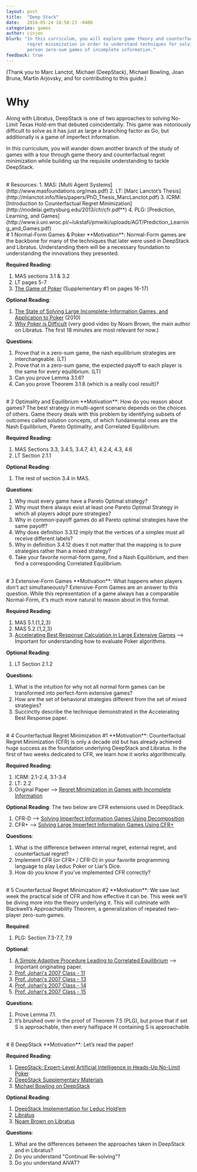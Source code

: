 ```yaml
---
layout: post
title:  "Deep Stack"
date:   2018-05-24 18:50:23 -0400
categories: games
author: cinjon
blurb: "In this curriculum, you will explore game theory and counterfactual
        regret minimization in order to understand techniques for solving two 
        person zero-sum games of incomplete information."
feedback: true
---
```


(Thank you to Marc Lanctot, Michael (DeepStack), Michael Bowling, Joan Bruna, Martin Arjovsky, and <students> for contributing to this guide.)

# Why

Along with Libratus, DeepStack is one of two approaches to solving No-Limit 
Texas Hold-em that debuted coincidentally. This game was notoriously difficult
to solve as it has just as large a branching factor as Go, but additionally is a
game of imperfect information.

In this curriculum, you will wander down another branch of the study of games
with a tour through game theory and counterfactual regret minimization while
building up the requisite understanding to tackle DeepStack.

<br>
# Resources:
1. MAS: [Multi Agent Systems](http://www.masfoundations.org/mas.pdf)
2. LT: [Marc Lanctot’s Thesis](http://mlanctot.info/files/papers/PhD_Thesis_MarcLanctot.pdf)
3. ICRM: [Introduction to Counterfactual Regret Minimization](http://modelai.gettysburg.edu/2013/cfr/cfr.pdf**)
4. PLG: [Prediction, Learning, and Games](http://www.ii.uni.wroc.pl/~lukstafi/pmwiki/uploads/AGT/Prediction_Learning_and_Games.pdf)

<br>
# 1 Normal-Form Games & Poker
  **Motivation**: Normal-Form games are the backbone for many of the techniques that later were used in DeepStack and Libratus. Understanding them will be a necessary foundation to understanding the innovations they presented.
  
  **Required Reading**:
  1. MAS sections 3.1 & 3.2
  2. LT pages 5-7
  3. [The Game of Poker](https://arxiv.org/pdf/1701.01724.pdf) (Supplementary #1 on pages 16-17)
  
  **Optional Reading**:
  1. [The State of Solving Large Incomplete-Information Games, and Application to Poker](https://www.cs.cmu.edu/~sandholm/solving%20games.aimag11.pdf) (2010)
  2. [Why Poker is Difficult](https://www.youtube.com/watch?v=2dX0lwaQRX0) (very good video by Noam Brown, the main author on Libratus. The first 18 minutes are most relevant for now.)
  
  **Questions**:
  1. Prove that in a zero-sum game, the nash equilibrium strategies are interchangeable. (LT)
  2. Prove that in a zero-sum game, the expected payoff to each player is the same for every equilibrium. (LT)
  3. Can you prove Lemma 3.1.6?
  4. Can you prove Theorem 3.1.8 (which is a really cool result)? 

<br>
# 2 Optimality and Equilibrium 
  **Motivation**: How do you reason about games? The best strategy in multi-agent scenario depends on the choices of others. Game theory deals with this problem by identifying subsets of outcomes called solution concepts, of which fundamental ones are the Nash Equilibrium, Pareto Optimality, and Correlated Equilibrium.
  
  **Required Reading**:
  1. MAS Sections 3.3, 3.4.5, 3.4.7, 4.1, 4.2.4, 4.3, 4.6
  2. LT Section 2.1.1
  
  **Optional Reading**:
  1. The rest of section 3.4 in MAS.
  
  **Questions**:
  1. Why must every game have a Pareto Optimal strategy?
  2. Why must there always exist at least one Pareto Optimal Strategy in which all players adopt pure strategies?
  3. Why in common-payoff games do all Pareto optimal strategies have the same payoff?
  4. Why does definition 3.3.12 imply that the vertices of a simplex must all receive different labels?
  5. Why in definition 3.4.12 does it not matter that the mapping is to pure strategies rather than a mixed strategy?
  6. Take your favorite normal-form game, find a Nash Equilibrium, and then find a corresponding Correlated Equilibrium.

<br>
# 3 Extensive-Form Games
  **Motivation**: What happens when players don't act simultaneously? Extensive-Form Games are an answer to this question. While this representation of a game always has a comparable Normal-Form, it's much more natural to reason about in this format.
  
  **Required Reading**:
  1. MAS 5.1.{1,2,3}
  2. MAS 5.2.{1,2,3}
  3. [Accelerating Best Response Calculation in Large Extensive Games](http://martin.zinkevich.org/publications/ijcai2011_rgbr.pdf) --> Important for understanding how to evaluate Poker algorithms.
  
  **Optional Reading**: 
  1. LT Section 2.1.2

  **Questions**:
  1. What is the intuition for why not all normal form games can be transformed into perfect-form extensive games?
  2. How are the set of behavioral strategies different from the set of mixed strategies?
  3. Succinctly describe the technique demonstrated in the Accelerating Best Response paper.

<br>
# 4 Counterfactual Regret Minimization #1
  **Motivation**: Counterfactual Regret Minimization (CFR) is only a decade old 
  but has already achieved huge success as the foundation underlying DeepStack 
  and Libratus. In the first of two weeks dedicated to CFR, we learn how it 
  works algorithmically.
  
  **Required Reading**:
  1. ICRM: 2.1-2.4, 3.1-3.4
  2. LT: 2.2
  3. Original Paper --> [Regret Minimization in Games with Incomplete Information](http://poker.cs.ualberta.ca/publications/NIPS07-cfr.pdf)
  
  **Optional Reading**: The two below are CFR extensions used in DeepStack.
  1. CFR-D --> [Solving Imperfect Information Games Using Decomposition](https://pdfs.semanticscholar.org/8216/0cbdcbeb13d53db85da928d8c42a789fdd69.pdf)
  2. CFR+ --> [Solving Large Imperfect Information Games Using CFR+](https://arxiv.org/pdf/1407.5042.pdf)
  
  **Questions**:
  1. What is the difference between internal regret, external regret, and counterfactual regret?
  2. Implement CFR (or CFR+ / CFR-D) in your favorite programming language to play Leduc Poker or Liar’s Dice. 
  3. How do you know if you’ve implemented CFR correctly?

<br>
# 5 Counterfactual Regret Minimization #2
  **Motivation**: We saw last week the practical side of CFR and how effective it 
  can be. This week we’ll be diving more into the theory underlying it. This 
  will culminate with Blackwell’s Approachability Theorem, a generalization of 
  repeated two-player zero-sum games.
  
  **Required**:
  1. PLG: Section 7.3-7.7, 7.9
  
  **Optional**:
  1. [A Simple Adaptive Procedure Leading to Correlated Equilibrium](http://wwwf.imperial.ac.uk/~dturaev/Hart0.pdf) --> Important originating paper.
  2. [Prof. Johari's 2007 Class - 11](http://web.stanford.edu/~rjohari/teaching/notes/336_lecture11_2007.pdf)
  3. [Prof. Johari's 2007 Class - 13](http://web.stanford.edu/~rjohari/teaching/notes/336_lecture13_2007.pdf)
  4. [Prof. Johari's 2007 Class - 14](http://web.stanford.edu/~rjohari/teaching/notes/336_lecture14_2007.pdf)
  5. [Prof. Johari's 2007 Class - 15](http://web.stanford.edu/~rjohari/teaching/notes/336_lecture15_2007.pdf)
  
  **Questions**:
  1. Prove Lemma 7.1.
  2. It’s brushed over in the proof of Theorem 7.5 (PLG), but prove that if set S is approachable, then every halfspace H containing S is approachable.

<br>
# 6 DeepStack
  **Motivation**: Let’s read the paper!
  
  **Required Reading**:
  1. [DeepStack: Expert-Level Artificial Intelligence in Heads-Up No-Limit Poker](https://static1.squarespace.com/static/58a75073e6f2e1c1d5b36630/t/58b7a3dce3df28761dd25e54/1488430045412/DeepStack.pdf)
  2. [DeepStack Supplementary Materials](https://static1.squarespace.com/static/58a75073e6f2e1c1d5b36630/t/58bed28de3df287015e43277/1488900766618/DeepStackSupplement.pdf)
  3. [Michael Bowling on DeepStack](https://vimeo.com/212288252)
  
  **Optional Reading**:
  1. [DeepStack Implementation for Leduc Hold’em](https://github.com/lifrordi/DeepStack-Leduc)
  2. [Libratus](http://www.cs.cmu.edu/~sandholm/safeAndNested.aaa17WS.pdf)
  3. [Noam Brown on Libratus](https://www.youtube.com/watch?v=2dX0lwaQRX0)
  
  **Questions**:
  1. What are the differences between the approaches taken in DeepStack and in Libratus?
  2. Do you understand "Continual Re-solving"?
  3. Do you understand AIVAT?
